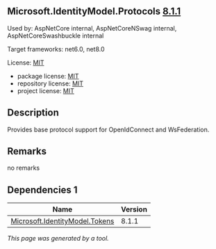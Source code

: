 Microsoft.IdentityModel.Protocols [8.1.1](https://www.nuget.org/packages/Microsoft.IdentityModel.Protocols/8.1.1)
--------------------

Used by: AspNetCore internal, AspNetCoreNSwag internal, AspNetCoreSwashbuckle internal

Target frameworks: net6.0, net8.0

License: [MIT](../../../../licenses/mit) 

- package license: [MIT](https://licenses.nuget.org/MIT) 
- repository license: [MIT](https://github.com/AzureAD/azure-activedirectory-identitymodel-extensions-for-dotnet) 
- project license: [MIT](https://github.com/AzureAD/azure-activedirectory-identitymodel-extensions-for-dotnet) 

Description
-----------
Provides base protocol support for OpenIdConnect and WsFederation.

Remarks
-----------
no remarks


Dependencies 1
-----------

|Name|Version|
|----------|:----|
|[Microsoft.IdentityModel.Tokens](../../../../packages/nuget.org/microsoft.identitymodel.tokens/8.1.1)|8.1.1|

*This page was generated by a tool.*
